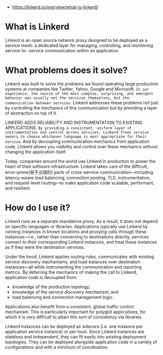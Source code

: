 

* https://linkerd.io/overview/what-is-linkerd/


# What is Linkerd
Linkerd is an open source network proxy designed to be deployed as a service mesh: a dedicated layer for managing, controlling, and monitoring service-to- service communication within an application.

# What problems does it solve?
Linkerd was built to solve the problems we found operating large production systems at companies like Twitter, Yahoo, Google and Microsoft. `In our experience, the source of the most complex, surprising, and emergent behavior was usually not the services themselves, but the communication between services`. Linkerd addresses these problems not just by controlling the mechanics of this communication but by providing a layer of abstraction on top of it.


LINKERD ADDS RELIABILITY AND INSTRUMENTATION TO EXISTING APPLICATIONS.
`By providing a consistent, uniform layer of instrumentation and control across services, Linkerd frees service owners to choose whichever language is most appropriate for their service`. And by decoupling communication mechanics from application code, Linkerd allows you visibility and control over these mechanics without changing the application itself.

Today, companies around the world use Linkerd in production to power the heart of their software infrastructure. Linkerd takes care of the difficult, error-prone(易于出错的) parts of cross-service communication—including latency-aware load balancing, connection pooling, TLS, instrumentation, and request-level routing—to make application code scalable, performant, and resilient.

# How do I use it?
Linkerd runs as a separate standalone proxy. As a result, it does not depend on specific languages or libraries. Applications typically use Linkerd by running instances in known locations and proxying calls through these instances—i.e., rather than connecting to destinations directly, services connect to their corresponding Linkerd instances, and treat these instances as if they were the destination services.

Under the hood, Linkerd applies routing rules, communicates with existing service discovery mechanisms, and load-balances over destination instances—all while instrumenting the communication and reporting metrics. By deferring the mechanics of making the call to Linkerd, application code is decoupled from:

  * knowledge of the production topology;
  * knowledge of the service discovery mechanism; and
  * load balancing and connection management logic.

Applications also benefit from a consistent, global traffic control mechanism. This is particularly important for polyglot applications, for which it is very difficult to attain this sort of consistency via libraries.

Linkerd instances can be deployed as sidecars (i.e. one instance per application service instance) or per-host. Since Linkerd instances are stateless and independent, they can fit easily into existing deployment topologies. They can be deployed alongside application code in a variety of configurations and with a minimum of coordination.